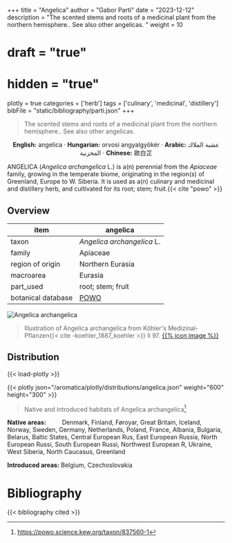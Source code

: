 +++
title = "Angelica"
author = "Gabor Parti"
date = "2023-12-12"
description = "The scented stems and roots of a medicinal plant from the northern hemisphere.. See also other angelicas. "
weight = 10
# draft = "true"
# hidden = "true"
plotly = true
categories = ['herb']
tags = ['culinary', 'medicinal', 'distillery']
bibFile = "static/bibliography/parti.json"
+++

>The scented stems and roots of a medicinal plant from the northern hemisphere.. See also other angelicas.  [<i class="fab fa-wikipedia-w"></i>](https://en.wikipedia.org/wiki/Angelica_archangelica)

<center>

**English:** angelica · **Hungarian:** orvosi angyalgyökér · **Arabic:** <span class="arabic-text" dir="rtl">عشبة الملاك المخزنية</span> · **Chinese:** <span class="traditional-chinese-text">歐白芷</span>

</center>

ANGELICA (*Angelica archangelica* L.) is a(n) perennial from the *Apiaceae* family, growing in the temperate biome, originating in the region(s) of Greenland, Europe to W. Siberia. It is used as a(n) culinary and medicinal and distillery herb, and cultivated for its root; stem; fruit.{{< cite "powo" >}}

## Overview

|       item       |                      angelica                     |
|------------------|---------------------------------------------------|
|       taxon      |             *Angelica archangelica* L.            |
|      family      |                      Apiaceae                     |
| region of origin |                  Northern Eurasia                 |
|     macroarea    |                      Eurasia                      |
|     part_used    |                 root; stem; fruit                 |
|botanical database|[POWO](https://powo.science.kew.org/taxon/837560-1)|

![Angelica archangelica](/images/illustrations/angelica.png?width=40rem "Illustration of Angelica archangelica from Köhler's Medizinal-Pflanzen")

>Illustration of Angelica archangelica from Köhler's Medizinal-Pflanzen{{< cite -koehler_1887_koehler >}} II 97. [{{% icon image %}}](https://www.biodiversitylibrary.org/item/10837#page/537/mode/1up)

## Distribution

{{< load-plotly >}}

{{< plotly json="/aromatica/plotly/distributions/angelica.json" weight="600" height="300" >}}

>Native and introduced habitats of Angelica archangelica[^powo]

[^powo]: https://powo.science.kew.org/taxon/837560-1

<p style="text-align:left;">

**Native areas:** &ensp; &ensp; &ensp; Denmark, Finland, Føroyar, Great Britain, Iceland, Norway, Sweden, Germany, Netherlands, Poland, France, Albania, Bulgaria, Belarus, Baltic States, Central European Rus, East European Russia, North European Russi, South European Russi, Northwest European R, Ukraine, West Siberia, North Caucasus, Greenland

**Introduced areas:** Belgium, Czechoslovakia

</p>



# Bibliography

{{< bibliography cited >}}

